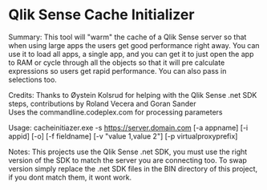 # Qlik Sense Cache Initializer 

Summary:     This tool will "warm" the cache of a Qlik Sense server so that when using large apps the users get good performance right away.  You can use it to load all apps, a single app, and you can get it to just open the app to RAM or cycle through all the objects so that it will pre calculate expressions so users get rapid performance. You can also pass in selections too.

Credits:     Thanks to Øystein Kolsrud for helping with the Qlik Sense .net SDK steps, contributions by Roland Vecera and Goran Sander   
Uses the commandline.codeplex.com for processing parameters

Usage:       cacheinitiazer.exe -s https://server.domain.com [-a appname] [-i appid] [-o] [-f fieldname] [-v "value 1,value 2"] [-p virtualproxyprefix]

Notes:       This projects use the Qlik Sense .net SDK, you must use the right version of the SDK to match the server you are connecting too. To swap version   simply replace the .net SDK files in the BIN directory of this project, if you dont match them, it wont work.

